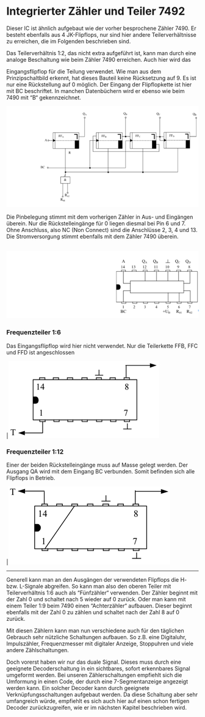 # Integrierter Zähler und Teiler 7492

Dieser IC ist ähnlich aufgebaut wie der vorher besprochene Zähler 7490. Er besteht ebenfalls aus 4 JK-Flipflops, nur sind hier andere Teilerverhältnisse zu erreichen, die im Folgenden beschrieben sind.

Das Teilerverhältnis 1:2, das nicht extra aufgeführt ist, kann man durch eine analoge Beschaltung wie beim Zähler 7490 erreichen. Auch hier wird das 

Eingangsflipflop für die Teilung verwendet. Wie man aus dem Prinzipschaltbild erkennt, hat dieses Bauteil keine Rücksetzung auf 9. Es ist nur eine Rückstellung auf 0 möglich. Der Eingang der Flipflopkette ist hier mit BC beschriftet. In manchen Datenbüchern wird er ebenso wie beim 7490 mit “B“ gekennzeichnet.


![schaltung](img01.png)

Die Pinbelegung stimmt mit dem vorherigen Zähler in Aus- und Eingängen überein. Nur die Rückstelleingänge für 0 liegen diesmal bei Pin 6 und 7. Ohne Anschluss, also NC (Non Connect) sind die Anschlüsse 2, 3, 4 und 13. Die Stromversorgung stimmt ebenfalls mit dem Zähler 7490 überein.


![schaltung](img02.png)
---

### Frequenzteiler 1:6
Das Eingangsflipflop wird hier nicht verwendet. Nur die Teilerkette FFB, FFC und FFD ist angeschlossen

|![schaltung](img03.png)


### Frequenzteiler 1:12
Einer der beiden Rückstelleingänge muss auf Masse gelegt werden. Der Ausgang QA wird mit dem Eingang BC verbunden. Somit befinden sich alle Flipflops in Betrieb.


|![schaltung](img04.png)

---- 
Generell kann man an den Ausgängen der verwendeten Flipflops die H- bzw. L-Signale abgreifen. So kann man also den oberen Teiler mit Teilerverhältnis 1:6 auch als “Fünfzähler“ verwenden. Der Zähler beginnt mit der Zahl 0 und schaltet nach 5 wieder auf 0 zurück. Oder man kann mit einem Teiler 1:9 beim 7490 einen “Achterzähler“ aufbauen. Dieser beginnt ebenfalls mit der Zahl 0 zu zählen und schaltet nach der Zahl 8 auf 0 zurück.

Mit diesen Zählern kann man nun verschiedene auch für den täglichen Gebrauch sehr nützliche Schaltungen aufbauen. So z.B. eine Digitaluhr, Impulszähler, Frequenzmesser mit digitaler Anzeige, Stoppuhren und viele andere Zählschaltungen.

Doch vorerst haben wir nur das duale Signal. Dieses muss durch eine geeignete Decoderschaltung in ein sichtbares, sofort erkennbares Signal umgeformt werden. Bei unseren Zählerschaltungen empfiehlt sich die Umformung in einen Code, der durch eine 7-Segmentanzeige angezeigt werden kann. Ein solcher Decoder kann durch geeignete Verknüpfungsschaltungen aufgebaut werden. Da diese Schaltung aber sehr umfangreich würde, empfiehlt es sich auch hier auf einen schon fertigen Decoder zurückzugreifen, wie er im nächsten Kapitel beschrieben wird.

